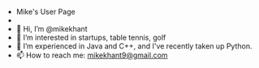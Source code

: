 - Mike's User Page
- 
- 👋 Hi, I’m @mikekhant
- 👀 I’m interested in startups, table tennis, golf
- 🌱 I’m experienced in Java and C++, and I've recently taken up Python.
- 📫 How to reach me: mikekhant9@gmail.com
